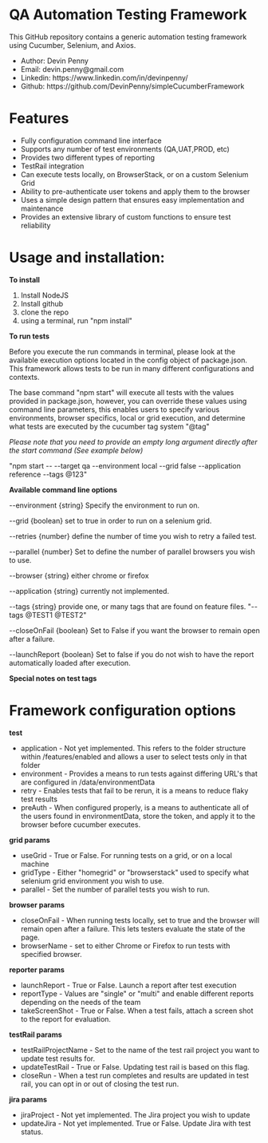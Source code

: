# QA Automation Testing Framework

This GitHub repository contains a generic automation testing framework using Cucumber, Selenium, and Axios.

<ul>
<li>Author: Devin Penny</li>
<li>Email: devin.penny@gmail.com</li>
<li>Linkedin: https://www.linkedin.com/in/devinpenny/</li>
<li>Github: https://github.com/DevinPenny/simpleCucumberFramework</li>
</ul>

# Features
<ul>
<li>Fully configuration command line interface</li>
<li>Supports any number of test environments (QA,UAT,PROD, etc)</li>
<li>Provides two different types of reporting</li>
<li>TestRail integration</li>
<li>Can execute tests locally, on BrowserStack, or on a custom Selenium Grid</li>
<li>Ability to pre-authenticate user tokens and apply them to the browser</li>
<li>Uses a simple design pattern that ensures easy implementation and maintenance</li>
<li>Provides an extensive library of custom functions to ensure test reliability</li>
</ul>




# Usage and installation:

**To install**
<ol>
<li>Install NodeJS
<li>Install github
<li>clone the repo
<li>using a terminal, run "npm install"
</ol>

**To run tests**

Before you execute the run commands in terminal, please look at the available execution options located in the config object
of package.json. This framework allows tests to be run in many different configurations 
and contexts.

The base command "npm start" will execute all tests with the values provided in package.json,
however, you can override these values using command line parameters, this enables users
to specify various environments, browser specifics, local or grid execution, and determine
what tests are executed by the cucumber tag system "@tag" 

_Please note that you need to provide an empty long argument directly after the start command (See example below)_

 "npm start -- --target qa --environment local --grid false --application reference --tags @123"
 
 **Available command line options**

 --environment {string} Specify the environment to run on. 
 
 --grid {boolean} set to true in order to run on a selenium grid.
 
 --retries {number} define the number of time you wish to retry a failed test.
 
 --parallel {number} Set to define the number of parallel browsers you wish to use.
 
 --browser {string} either chrome or firefox
 
 --application {string} currently not implemented.
 
 --tags {string} provide one, or many tags that are found on feature files. "--tags @TEST1 @TEST2"
 
 --closeOnFail {boolean} Set to False if you want the browser to remain open after a failure.
 
--launchReport {boolean} Set to false if you do not wish to have the report automatically loaded after execution.


**Special notes on test tags**
 

# Framework configuration options

**test**
- application - Not yet implemented. This refers to the folder structure within /features/enabled and allows a user to select tests only in that folder
- environment - Provides a means to run tests against differing URL's that are configured in /data/environmentData
- retry - Enables tests that fail to be rerun, it is a means to reduce flaky test results
- preAuth - When configured properly, is a means to authenticate all of the users found in environmentData, store the token, and apply it to the browser before cucumber executes.

**grid params**

- useGrid - True or False. For running tests on a grid, or on a local machine
- gridType - Either "homegrid" or "browserstack" used to specify what selenium grid environment you wish to use.
- parallel - Set the number of parallel tests you wish to run.

**browser params** 

- closeOnFail - When running tests locally, set to true and the browser will remain open after a failure. This lets testers evaluate the state of the page.
- browserName - set to either Chrome or Firefox to run tests with specified browser.

**reporter params**

- launchReport - True or False. Launch a report after test execution
- reportType - Values are "single" or "multi" and enable different reports depending on the needs of the team
- takeScreenShot - True or False. When a test fails, attach a screen shot to the report for evaluation.

**testRail params**

- testRailProjectName - Set to the name of the test rail project you want to update test results for.
- updateTestRail - True or False. Updating test rail is based on this flag.
- closeRun - When a test run completes and results are updated in test rail, you can opt in or out of closing the test run.

**jira params**
- jiraProject - Not yet implemented. The Jira project you wish to update
- updateJira - Not yet implemented. True or False. Update Jira with test status.

